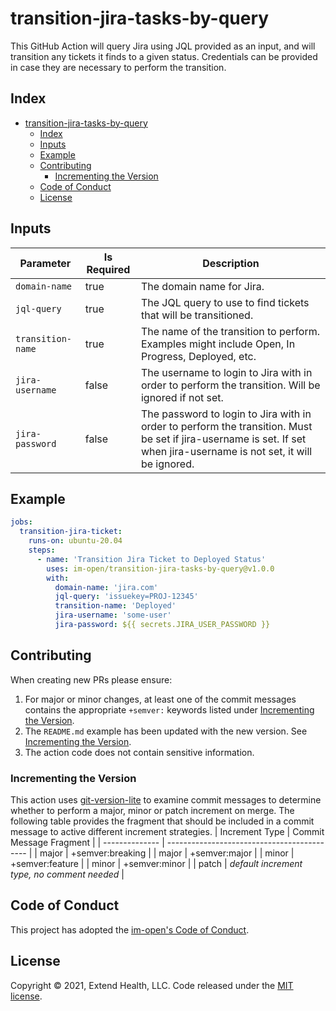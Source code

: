 # transition-jira-tasks-by-query

This GitHub Action will query Jira using JQL provided as an input, and will transition any tickets it finds to a given status. Credentials can be provided in case they are necessary to perform the transition.

## Index

- [transition-jira-tasks-by-query](#transition-jira-tasks-by-query)
  - [Index](#index)
  - [Inputs](#inputs)
  - [Example](#example)
  - [Contributing](#contributing)
    - [Incrementing the Version](#incrementing-the-version)
  - [Code of Conduct](#code-of-conduct)
  - [License](#license)
      

## Inputs
| Parameter         | Is Required | Description                                                                                                                                                           |
| ----------------- | ----------- | --------------------------------------------------------------------------------------------------------------------------------------------------------------------- |
| `domain-name`     | true        | The domain name for Jira.                                                                                                                                             |
| `jql-query`       | true        | The JQL query to use to find tickets that will be transitioned.                                                                                                       |
| `transition-name` | true        | The name of the transition to perform. Examples might include Open, In Progress, Deployed, etc.                                                                       |
| `jira-username`   | false       | The username to login to Jira with in order to perform the transition. Will be ignored if not set.                                                                    |
| `jira-password`   | false       | The password to login to Jira with in order to perform the transition. Must be set if jira-username is set. If set when jira-username is not set, it will be ignored. |

## Example

```yml
jobs:
  transition-jira-ticket:
    runs-on: ubuntu-20.04
    steps:
      - name: 'Transition Jira Ticket to Deployed Status'
        uses: im-open/transition-jira-tasks-by-query@v1.0.0
        with:
          domain-name: 'jira.com'
          jql-query: 'issuekey=PROJ-12345'
          transition-name: 'Deployed'
          jira-username: 'some-user'
          jira-password: ${{ secrets.JIRA_USER_PASSWORD }}
```

## Contributing

When creating new PRs please ensure:
1. For major or minor changes, at least one of the commit messages contains the appropriate `+semver:` keywords listed under [Incrementing the Version](#incrementing-the-version).
2. The `README.md` example has been updated with the new version.  See [Incrementing the Version](#incrementing-the-version).
3. The action code does not contain sensitive information.

### Incrementing the Version

This action uses [git-version-lite] to examine commit messages to determine whether to perform a major, minor or patch increment on merge.  The following table provides the fragment that should be included in a commit message to active different increment strategies.
| Increment Type | Commit Message Fragment                     |
| -------------- | ------------------------------------------- |
| major          | +semver:breaking                            |
| major          | +semver:major                               |
| minor          | +semver:feature                             |
| minor          | +semver:minor                               |
| patch          | *default increment type, no comment needed* |

## Code of Conduct

This project has adopted the [im-open's Code of Conduct](https://github.com/im-open/.github/blob/master/CODE_OF_CONDUCT.md).

## License

Copyright &copy; 2021, Extend Health, LLC. Code released under the [MIT license](LICENSE).

[git-version-lite]: https://github.com/im-open/git-version-lite